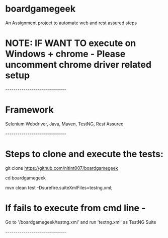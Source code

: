 # boardgamegeek

An Assignment project to automate web and rest assured steps

# NOTE: IF WANT TO execute on Windows + chrome - Please uncomment chrome driver related setup

*-*-*-*-*-*-*-*-*-*-*-*-*-*-*-*-*-*-*-*-*-*-*-*-*-*-*-*-*-*-

# Framework

Selenium Webdriver, Java, Maven, TestNG, Rest Assured

*-*-*-*-*-*-*-*-*-*-*-*-*-*-*-*-*-*-*-*-*-*-*-*-*-*-*-*-*-*-

# Steps to clone and execute the tests:

git clone https://github.com/nitint007/boardgamegeek

cd boardgamegeek

mvn clean test -Dsurefire.suiteXmlFiles=testng.xml;

# If fails to execute from cmd line -

Go to '/boardgamegeek/testng.xml' and run 'textng.xml' as TestNG Suite

*-*-*-*-*-*-*-*-*-*-*-*-*-*-*-*-*-*-*-*-*-*-*-*-*-*-*-*-*-*-
